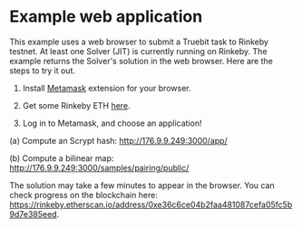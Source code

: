 # Example web application

This example uses a web browser to submit a Truebit task to Rinkeby testnet.  At least one Solver (JIT) is currently running on Rinkeby.  The example returns the Solver's solution in the web browser.  Here are the steps to try it out.

1. Install [Metamask](https://metamask.io/) extension for your browser.

2. Get some Rinkeby ETH [here](https://faucet.rinkeby.io/).

3. Log in to Metamask, and choose an application!

(a) Compute an Scrypt hash:
http://176.9.9.249:3000/app/

(b) Compute a bilinear map:
http://176.9.9.249:3000/samples/pairing/public/

The solution may take a few minutes to appear in the browser.  You can check progress on the blockchain here: https://rinkeby.etherscan.io/address/0xe36c6ce04b2faa481087cefa05fc5b9d7e385eed.
